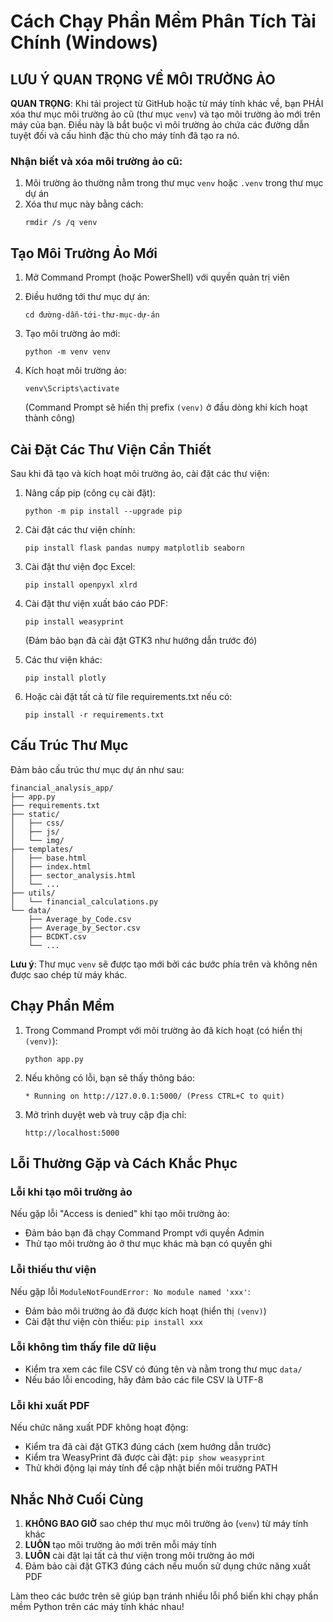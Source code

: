 # Cách Chạy Phần Mềm Phân Tích Tài Chính (Windows)

## LƯU Ý QUAN TRỌNG VỀ MÔI TRƯỜNG ẢO

**QUAN TRỌNG**: Khi tải project từ GitHub hoặc từ máy tính khác về, bạn PHẢI xóa thư mục môi trường ảo cũ (thư mục `venv`) và tạo môi trường ảo mới trên máy của bạn. Điều này là bắt buộc vì môi trường ảo chứa các đường dẫn tuyệt đối và cấu hình đặc thù cho máy tính đã tạo ra nó.

### Nhận biết và xóa môi trường ảo cũ:
1. Môi trường ảo thường nằm trong thư mục `venv` hoặc `.venv` trong thư mục dự án
2. Xóa thư mục này bằng cách:
   ```
   rmdir /s /q venv
   ```

## Tạo Môi Trường Ảo Mới

1. Mở Command Prompt (hoặc PowerShell) với quyền quản trị viên
2. Điều hướng tới thư mục dự án:
   ```
   cd đường-dẫn-tới-thư-mục-dự-án
   ```

3. Tạo môi trường ảo mới:
   ```
   python -m venv venv
   ```

4. Kích hoạt môi trường ảo:
   ```
   venv\Scripts\activate
   ```
   (Command Prompt sẽ hiển thị prefix `(venv)` ở đầu dòng khi kích hoạt thành công)

## Cài Đặt Các Thư Viện Cần Thiết

Sau khi đã tạo và kích hoạt môi trường ảo, cài đặt các thư viện:

1. Nâng cấp pip (công cụ cài đặt):
   ```
   python -m pip install --upgrade pip
   ```

2. Cài đặt các thư viện chính:
   ```
   pip install flask pandas numpy matplotlib seaborn
   ```

3. Cài đặt thư viện đọc Excel:
   ```
   pip install openpyxl xlrd
   ```

4. Cài đặt thư viện xuất báo cáo PDF:
   ```
   pip install weasyprint
   ```
   (Đảm bảo bạn đã cài đặt GTK3 như hướng dẫn trước đó)

5. Các thư viện khác:
   ```
   pip install plotly
   ```

6. Hoặc cài đặt tất cả từ file requirements.txt nếu có:
   ```
   pip install -r requirements.txt
   ```

## Cấu Trúc Thư Mục

Đảm bảo cấu trúc thư mục dự án như sau:
```
financial_analysis_app/
├── app.py
├── requirements.txt
├── static/
│   ├── css/
│   ├── js/
│   └── img/
├── templates/
│   ├── base.html
│   ├── index.html
│   ├── sector_analysis.html
│   └── ...
├── utils/
│   └── financial_calculations.py
└── data/
    ├── Average_by_Code.csv
    ├── Average_by_Sector.csv
    ├── BCDKT.csv
    └── ...
```

**Lưu ý**: Thư mục `venv` sẽ được tạo mới bởi các bước phía trên và không nên được sao chép từ máy khác.

## Chạy Phần Mềm

1. Trong Command Prompt với môi trường ảo đã kích hoạt (có hiển thị `(venv)`):
   ```
   python app.py
   ```

2. Nếu không có lỗi, bạn sẽ thấy thông báo:
   ```
   * Running on http://127.0.0.1:5000/ (Press CTRL+C to quit)
   ```

3. Mở trình duyệt web và truy cập địa chỉ:
   ```
   http://localhost:5000
   ```

## Lỗi Thường Gặp và Cách Khắc Phục

### Lỗi khi tạo môi trường ảo
Nếu gặp lỗi "Access is denied" khi tạo môi trường ảo:
- Đảm bảo bạn đã chạy Command Prompt với quyền Admin
- Thử tạo môi trường ảo ở thư mục khác mà bạn có quyền ghi

### Lỗi thiếu thư viện
Nếu gặp lỗi `ModuleNotFoundError: No module named 'xxx'`:
- Đảm bảo môi trường ảo đã được kích hoạt (hiển thị `(venv)`)
- Cài đặt thư viện còn thiếu: `pip install xxx`

### Lỗi không tìm thấy file dữ liệu
- Kiểm tra xem các file CSV có đúng tên và nằm trong thư mục `data/`
- Nếu báo lỗi encoding, hãy đảm bảo các file CSV là UTF-8

### Lỗi khi xuất PDF
Nếu chức năng xuất PDF không hoạt động:
- Kiểm tra đã cài đặt GTK3 đúng cách (xem hướng dẫn trước)
- Kiểm tra WeasyPrint đã được cài đặt: `pip show weasyprint`
- Thử khởi động lại máy tính để cập nhật biến môi trường PATH

## Nhắc Nhở Cuối Cùng

1. **KHÔNG BAO GIỜ** sao chép thư mục môi trường ảo (`venv`) từ máy tính khác
2. **LUÔN** tạo môi trường ảo mới trên mỗi máy tính
3. **LUÔN** cài đặt lại tất cả thư viện trong môi trường ảo mới
4. Đảm bảo cài đặt GTK3 đúng cách nếu muốn sử dụng chức năng xuất PDF

Làm theo các bước trên sẽ giúp bạn tránh nhiều lỗi phổ biến khi chạy phần mềm Python trên các máy tính khác nhau!